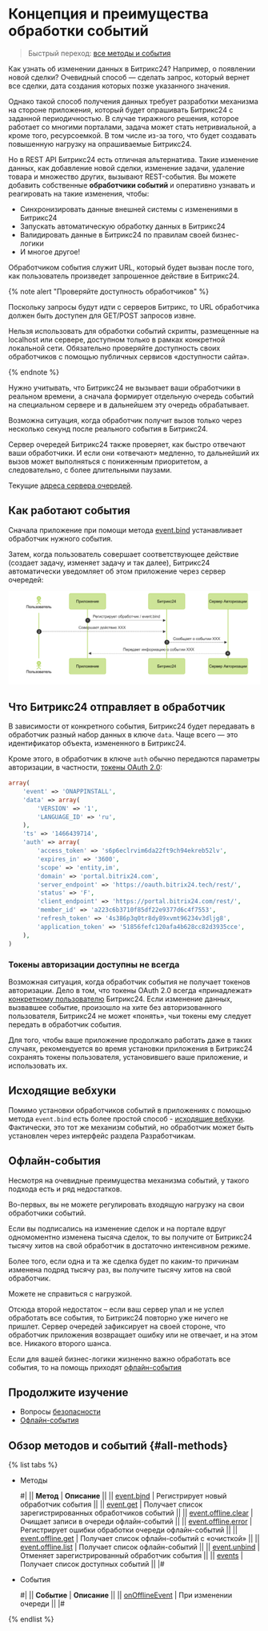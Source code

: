 # Концепция и преимущества обработки событий

> Быстрый переход: [все методы и события](#all-methods) 

Как узнать об изменении данных в Битрикс24? Например, о появлении новой сделки? Очевидный способ — сделать запрос, который вернет все сделки, дата создания которых позже указанного значения.

Однако такой способ получения данных требует разработки механизма на стороне приложения, который будет опрашивать Битрикс24 с заданной периодичностью. В случае тиражного решения, которое работает со многими порталами, задача может стать нетривиальной, а кроме того, ресурсоемкой. В том числе из-за того, что будет создавать повышенную нагрузку на опрашиваемые Битрикс24.

Но в REST API Битрикс24 есть отличная альтернатива. Такие изменение данных, как добавление новой сделки, изменение задачи, удаление товара и множество других, вызывают REST-события. Вы можете добавить собственные **обработчики событий** и оперативно узнавать и реагировать на такие изменения, чтобы:

- Синхронизировать данные внешней системы с изменениями в Битрикс24
- Запускать автоматическую обработку данных в Битрикс24
- Валидировать данные в Битрикс24 по правилам своей бизнес-логики
- И многое другое!

Обработчиком события служит URL, который будет вызван после того, как пользователь произведет запрошенное действие в Битрикс24.

{% note alert "Проверяйте доступность обработчиков" %}

Поскольку запросы будут идти с серверов Битрикс, то URL обработчика должен быть доступен для GET/POST запросов извне.

Нельзя использовать для обработки событий скрипты, размещенные на localhost или сервере, доступном только в рамках конкретной локальной сети. Обязательно проверяйте доступность своих обработчиков с помощью публичных сервисов «доступности сайта».

{% endnote %}

Нужно учитывать, что Битрикс24 не вызывает ваши обработчики в реальном времени, а сначала формирует отдельную очередь событий на специальном сервере и в дальнейшем эту очередь обрабатывает.

Возможна ситуация, когда обработчик получит вызов только через несколько секунд после реального события в Битрикс24.

Сервер очередей Битрикс24 также проверяет, как быстро отвечают ваши обработчики. И если они «отвечают» медленно, то дальнейший их вызов может выполняться с пониженным приоритетом, а следовательно, с более длительными паузами.

Текущие [адреса сервера очередей](../cloud-and-on-premise/network-access.md).

## Как работают события

Сначала приложение при помощи метода [event.bind](event-bind.md) устанавливает обработчик нужного события.

Затем, когда пользователь совершает соответствующее действие (создает задачу, изменяет задачу и так далее), Битрикс24 автоматически уведомляет об этом приложение через сервер очередей:

![Как работают события](./_images/how_events_work.png "Как работают события")

## Что Битрикс24 отправляет в обработчик

В зависимости от конкретного события, Битрикс24 будет передавать в обработчик разный набор данных в ключе `data`. Чаще всего — это идентификатор объекта, измененного в Битрикс24.

Кроме этого, в обработчик в ключе `auth` обычно передаются параметры авторизации, в частности, [токены OAuth 2.0](../oauth/index.md):

```php
array(
    'event' => 'ONAPPINSTALL',
    'data' => array(
        'VERSION' => '1',
        'LANGUAGE_ID' => 'ru',
    ),
    'ts' => '1466439714',
    'auth' => array(
        'access_token' => 's6p6eclrvim6da22ft9ch94ekreb52lv',
        'expires_in' => '3600',
        'scope' => 'entity,im',
        'domain' => 'portal.bitrix24.com',
        'server_endpoint' => 'https://oauth.bitrix24.tech/rest/',
        'status' => 'F',
        'client_endpoint' => 'https://portal.bitrix24.com/rest/',
        'member_id' => 'a223c6b3710f85df22e9377d6c4f7553',
        'refresh_token' => '4s386p3q0tr8dy89xvmt96234v3dljg8',
        'application_token' => '51856fefc120afa4b628cc82d3935cce',
    ),
)
```

### Токены авторизации доступны не всегда

Возможная ситуация, когда обработчик события не получает токенов авторизации. Дело в том, что токены OAuth 2.0 всегда «принадлежат» [конкретному пользователю](../oauth/index.md) Битрикс24. Если изменение данных, вызвавшее событие, произошло на хите без авторизованного пользователя, Битрикс24 не может «понять», чьи токены ему следует передать в обработчик события.

Для того, чтобы ваше приложение продолжало работать даже в таких случаях, рекомендуется во время установки приложения в Битрикс24 сохранять токены пользователя, установившего ваше приложение, и использовать их.

## Исходящие вебхуки

Помимо установки обработчиков событий в приложениях с помощью метода `event.bind` есть более простой способ - [исходящие вебхуки](../../local-integrations/local-webhooks.md). Фактически, это тот же механизм событий, но обработчик может быть установлен через интерфейс раздела Разработчикам.

## Офлайн-события

Несмотря на очевидные преимущества механизма событий, у такого подхода есть и ряд недостатков.

Во-первых, вы не можете регулировать входящую нагрузку на свои обработчики событий.

Если вы подписались на изменение сделок и на портале вдруг одномоментно изменена тысяча сделок, то вы получите от Битрикс24 тысячу хитов на свой обработчик в достаточно интенсивном режиме.

Более того, если одна и та же сделка будет по каким-то причинам изменена подряд тысячу раз, вы получите тысячу хитов на свой обработчик.

Можете не справиться с нагрузкой.

Отсюда второй недостаток – если ваш сервер упал и не успел обработать все события, то Битрикс24 повторно уже ничего не пришлет. Сервер очередей зафиксирует на своей стороне, что обработчик приложения возвращает ошибку или не отвечает, и на этом все. Никакого второго шанса.

Если для вашей бизнес-логики жизненно важно обработать все события, то на помощь приходят [офлайн-события](offline-events.md)

## Продолжите изучение

- Вопросы [безопасности](safe-event-handlers.md)
- [Офлайн-события](offline-events.md)

## Обзор методов и событий {#all-methods}

{% list tabs %}

- Методы

    #|
    || **Метод** | **Описание** ||
    || [event.bind](./event-bind.md) | Регистрирует новый обработчик события ||
    || [event.get](./event-get.md) | Получает список зарегистрированных обработчиков событий ||
    || [event.offline.clear](./event-offline-clear.md) | Очищает записи в очереди офлайн-событий ||
    || [event.offline.error](./event-offline-error.md) | Регистрирует ошибки обработки очереди офлайн-событий ||
    || [event.offline.get](./event-offline-get.md) | Получает список офлайн-событий с «очисткой» ||
    || [event.offline.list](./event-offline-list.md) | Получает список офлайн-событий ||
    || [event.unbind](./event-unbind.md) | Отменяет зарегистрированный обработчик события ||
    || [events](./events.md) | Получает список доступных событий ||
    |#

- События

    #|
    || **Событие** | **Описание** ||
    || [onOfflineEvent](./on-offline-event.md) | При изменении очереди ||
    |#

{% endlist %}
